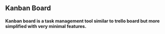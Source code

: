 ## Kanban Board

#### Kanban board is a task management tool similar to trello board but more simplified with very minimal features.
